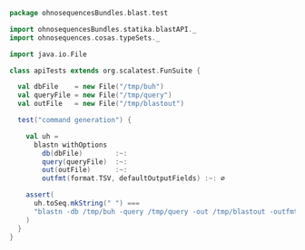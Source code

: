 
```scala
package ohnosequencesBundles.blast.test

import ohnosequencesBundles.statika.blastAPI._
import ohnosequences.cosas.typeSets._

import java.io.File

class apiTests extends org.scalatest.FunSuite {

  val dbFile    = new File("/tmp/buh")
  val queryFile = new File("/tmp/query")
  val outFile   = new File("/tmp/blastout")

  test("command generation") {

    val uh =
      blastn withOptions
        db(dbFile)        :~:
        query(queryFile)  :~:
        out(outFile)      :~:
        outfmt(format.TSV, defaultOutputFields) :~: ∅

    assert(
      uh.toSeq.mkString(" ") ===
      "blastn -db /tmp/buh -query /tmp/query -out /tmp/blastout -outfmt '6 qseqid sseqid pident length mismatch gapopen qstart qend sstart send evalue bitscore'"
    )
  }
}

```




[test/scala/apiTests.scala]: apiTests.scala.md
[main/scala/blast.scala]: ../../main/scala/blast.scala.md
[main/scala/blastAPI.scala]: ../../main/scala/blastAPI.scala.md